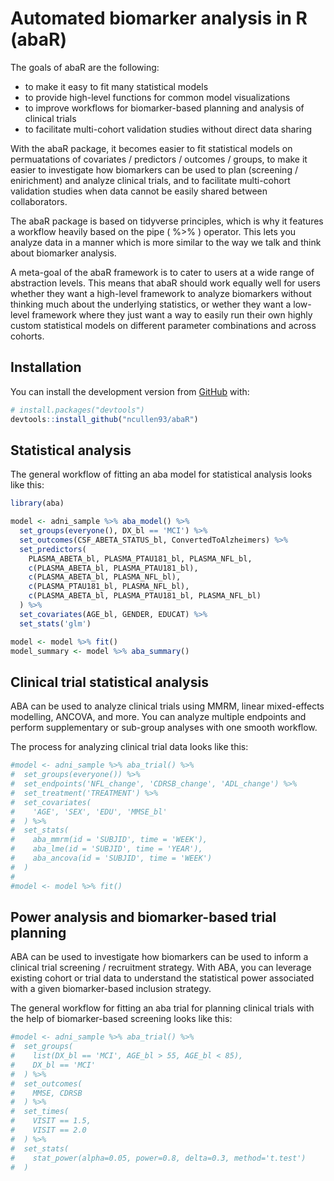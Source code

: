 
<!-- README.md is generated from README.Rmd. Please edit that file -->

# Automated biomarker analysis in R (abaR)

<!-- badges: start -->
<!-- badges: end -->

The goals of abaR are the following:

-   to make it easy to fit many statistical models
-   to provide high-level functions for common model visualizations
-   to improve workflows for biomarker-based planning and analysis of
    clinical trials
-   to facilitate multi-cohort validation studies without direct data
    sharing

With the abaR package, it becomes easier to fit statistical models on
permuatations of covariates / predictors / outcomes / groups, to make it
easier to investigate how biomarkers can be used to plan (screening /
enirichment) and analyze clinical trials, and to facilitate multi-cohort
validation studies when data cannot be easily shared between
collaborators.

The abaR package is based on tidyverse principles, which is why it
features a workflow heavily based on the pipe ( %&gt;% ) operator. This
lets you analyze data in a manner which is more similar to the way we
talk and think about biomarker analysis.

A meta-goal of the abaR framework is to cater to users at a wide range
of abstraction levels. This means that abaR should work equally well for
users whether they want a high-level framework to analyze biomarkers
without thinking much about the underlying statistics, or wether they
want a low-level framework where they just want a way to easily run
their own highly custom statistical models on different parameter
combinations and across cohorts.

## Installation

You can install the development version from
[GitHub](https://github.com/ncullen93/abaR) with:

``` r
# install.packages("devtools")
devtools::install_github("ncullen93/abaR")
```

## Statistical analysis

The general workflow of fitting an aba model for statistical analysis
looks like this:

``` r
library(aba)

model <- adni_sample %>% aba_model() %>%
  set_groups(everyone(), DX_bl == 'MCI') %>%
  set_outcomes(CSF_ABETA_STATUS_bl, ConvertedToAlzheimers) %>%
  set_predictors(
    PLASMA_ABETA_bl, PLASMA_PTAU181_bl, PLASMA_NFL_bl,
    c(PLASMA_ABETA_bl, PLASMA_PTAU181_bl),
    c(PLASMA_ABETA_bl, PLASMA_NFL_bl),
    c(PLASMA_PTAU181_bl, PLASMA_NFL_bl),
    c(PLASMA_ABETA_bl, PLASMA_PTAU181_bl, PLASMA_NFL_bl)
  ) %>%
  set_covariates(AGE_bl, GENDER, EDUCAT) %>%
  set_stats('glm')

model <- model %>% fit()
model_summary <- model %>% aba_summary()
```

## Clinical trial statistical analysis

ABA can be used to analyze clinical trials using MMRM, linear
mixed-effects modelling, ANCOVA, and more. You can analyze multiple
endpoints and perform supplementary or sub-group analyses with one
smooth workflow.

The process for analyzing clinical trial data looks like this:

``` r
#model <- adni_sample %>% aba_trial() %>%
#  set_groups(everyone()) %>%
#  set_endpoints('NFL_change', 'CDRSB_change', 'ADL_change') %>%
#  set_treatment('TREATMENT') %>%
#  set_covariates(
#    'AGE', 'SEX', 'EDU', 'MMSE_bl'
#  ) %>%
#  set_stats(
#    aba_mmrm(id = 'SUBJID', time = 'WEEK'),
#    aba_lme(id = 'SUBJID', time = 'YEAR'),
#    aba_ancova(id = 'SUBJID', time = 'WEEK')
#  )
#
#model <- model %>% fit()
```

## Power analysis and biomarker-based trial planning

ABA can be used to investigate how biomarkers can be used to inform a
clinical trial screening / recruitment strategy. With ABA, you can
leverage existing cohort or trial data to understand the statistical
power associated with a given biomarker-based inclusion strategy.

The general workflow for fitting an aba trial for planning clinical
trials with the help of biomarker-based screening looks like this:

``` r
#model <- adni_sample %>% aba_trial() %>%
#  set_groups(
#    list(DX_bl == 'MCI', AGE_bl > 55, AGE_bl < 85),
#    DX_bl == 'MCI'
#  ) %>%
#  set_outcomes(
#    MMSE, CDRSB
#  ) %>%
#  set_times(
#    VISIT == 1.5,
#    VISIT == 2.0
#  ) %>%
#  set_stats(
#    stat_power(alpha=0.05, power=0.8, delta=0.3, method='t.test')
#  )
```
